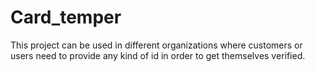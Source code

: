 # Card_temper
This project can be used in different organizations where customers or users need to provide any kind of id in order to get themselves verified.
